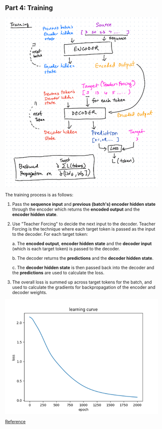 ## Part 4: Training

![training](training.png)

The training process is as follows:

1. Pass the **sequence input** and **previous (batch's) encoder hidden state** through the encoder which returns the **encoded output** and the **encoder hidden state**.
2. Use "Teacher Forcing" to decide the next input to the decoder. Teacher Forcing is the technique where each target token is passed as the input to the decoder. For each target token:

    a. The **encoded output**, **encoder hidden state** and the **decoder input** (which is each target token) is passed to the decoder.
    
    b. The decoder returns the **predictions** and the **decoder hidden state**.
    
    c. The **decoder hidden state** is then passed back into the decoder and the **predictions** are used to calculate the loss.
    
4. The overall loss is summed up across target tokens for the batch, and used to calculate the gradients for backpropagation of the encoder and decoder weights.

![learning_curve](learning_curve.png)


[Reference](https://www.tensorflow.org/tutorials/text/nmt_with_attention)
